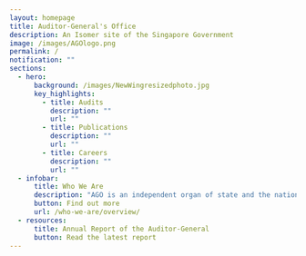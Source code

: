 ```yaml
---
layout: homepage
title: Auditor-General's Office
description: An Isomer site of the Singapore Government
image: /images/AGOlogo.png
permalink: /
notification: ""
sections:
  - hero:
      background: /images/NewWingresizedphoto.jpg
      key_highlights:
        - title: Audits
          description: ""
          url: ""
        - title: Publications
          description: ""
          url: ""
        - title: Careers
          description: ""
          url: ""
  - infobar:
      title: Who We Are
      description: "AGO is an independent organ of state and the national auditor. "
      button: Find out more
      url: /who-we-are/overview/
  - resources:
      title: Annual Report of the Auditor-General
      button: Read the latest report
---
```

